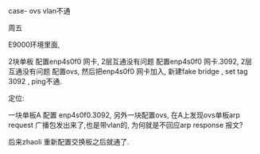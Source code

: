 case- ovs vlan不通 


周五

E9000环境里面, 

2块单板
配置enp4s0f0  网卡,  2层互通没有问题
配置enp4s0f0  网卡.3092,  2层互通没有问题
配置ovs, 然后把enp4s0f0  网卡加入, 新建fake bridge , set tag 3092 , ping不通. 

定位:

一块单板A 配置 enp4s0f0.3092, 另外一块配置ovs, 在A上发现ovs单板arp request 广播包发出来了,也是带vlan的, 为何就是不回应arp response 报文?  

后来zhaoli 重新配置交换板之后就通了. 
